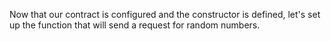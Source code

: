 Now that our contract is configured and the constructor is defined, let's set up the function that will send a request for random numbers.

